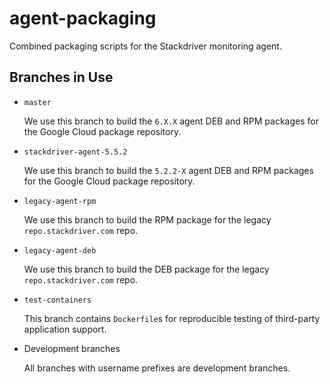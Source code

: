 # agent-packaging

Combined packaging scripts for the Stackdriver monitoring agent.

## Branches in Use

* `master`

  We use this branch to build the `6.X.X` agent DEB and RPM packages for the Google Cloud package repository.

* `stackdriver-agent-5.5.2`

  We use this branch to build the `5.2.2-X` agent DEB and RPM packages for the Google Cloud package repository.

* `legacy-agent-rpm`

  We use this branch to build the RPM package for the legacy `repo.stackdriver.com` repo.

* `legacy-agent-deb`

  We use this branch to build the DEB package for the legacy `repo.stackdriver.com` repo.

* `test-containers`

  This branch contains `Dockerfile`s for reproducible testing of third-party application support.

* Development branches

  All branches with username prefixes are development branches.
